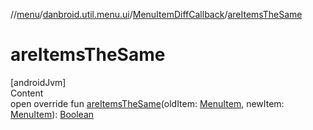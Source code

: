 //[menu](../../index.md)/[danbroid.util.menu.ui](../index.md)/[MenuItemDiffCallback](index.md)/[areItemsTheSame](are-items-the-same.md)



# areItemsTheSame  
[androidJvm]  
Content  
open override fun [areItemsTheSame](are-items-the-same.md)(oldItem: [MenuItem](../../danbroid.util.menu/-menu-item/index.md), newItem: [MenuItem](../../danbroid.util.menu/-menu-item/index.md)): [Boolean](https://kotlinlang.org/api/latest/jvm/stdlib/kotlin/-boolean/index.html)  



